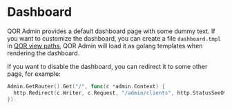 # Dashboard

QOR Admin provides a default dashboard page with some dummy text. If you want to customize the dashboard, you can create a file `dashboard.tmpl` in [QOR view paths](../chapter2/theme.md#customize-views), QOR Admin will load it as golang templates when rendering the dashboard.

If you want to disable the dashboard, you can redirect it to some other page, for example:

```go
Admin.GetRouter().Get("/", func(c *admin.Context) {
  http.Redirect(c.Writer, c.Request, "/admin/clients", http.StatusSeeOther)
})
```
